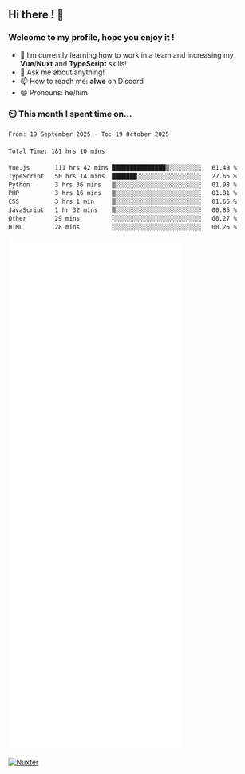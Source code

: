 ## Hi there ! 👋

### Welcome to my profile, hope you enjoy it !

- 🌱 I’m currently learning how to work in a team and increasing my **Vue**/**Nuxt** and **TypeScript** skills!
- 💬 Ask me about anything!
- 📫 How to reach me: **alwe** on Discord
- 😄 Pronouns: he/him

### ⏲️ This month I spent time on...

<!--START_SECTION:waka-->

```bash
From: 19 September 2025 - To: 19 October 2025

Total Time: 181 hrs 10 mins

Vue.js       111 hrs 42 mins ███████████████▒░░░░░░░░░   61.49 %
TypeScript   50 hrs 14 mins  ███████░░░░░░░░░░░░░░░░░░   27.66 %
Python       3 hrs 36 mins   ▒░░░░░░░░░░░░░░░░░░░░░░░░   01.98 %
PHP          3 hrs 16 mins   ▒░░░░░░░░░░░░░░░░░░░░░░░░   01.81 %
CSS          3 hrs 1 min     ▒░░░░░░░░░░░░░░░░░░░░░░░░   01.66 %
JavaScript   1 hr 32 mins    ▒░░░░░░░░░░░░░░░░░░░░░░░░   00.85 %
Other        29 mins         ░░░░░░░░░░░░░░░░░░░░░░░░░   00.27 %
HTML         28 mins         ░░░░░░░░░░░░░░░░░░░░░░░░░   00.26 %
```

<!--END_SECTION:waka-->

![Metrics](./github-metrics.svg)

[![Nuxter](https://nuxters.nuxt.com/card/zAlweNy26/og.png)](https://nuxters.nuxt.com/zAlweNy26)
